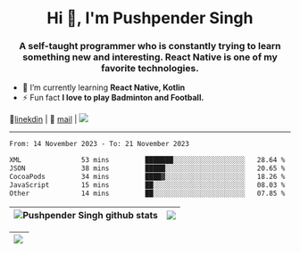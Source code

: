 <h1 align="center">Hi 👋, I'm Pushpender Singh</h1>
<h3 align="center">A self-taught programmer who is constantly trying to learn something new and interesting. React Native is one of my favorite technologies.</h3>

- 🌱 I’m currently learning **React Native, Kotlin**
- ⚡ Fun fact **I love to play Badminton and Football.**

👔[linekdin](https://www.linkedin.com/in/pushpender-singh-240061202/) | 📧 [mail](mailto:pushpendersingh694@gmail.com) | ![](https://komarev.com/ghpvc/?username=pushpender-singh-ap&color=blue)


---

<!--START_SECTION:waka-->

```txt
From: 14 November 2023 - To: 21 November 2023

XML               53 mins         ███████░░░░░░░░░░░░░░░░░░   28.64 %
JSON              38 mins         █████░░░░░░░░░░░░░░░░░░░░   20.65 %
CocoaPods         34 mins         ████▓░░░░░░░░░░░░░░░░░░░░   18.26 %
JavaScript        15 mins         ██░░░░░░░░░░░░░░░░░░░░░░░   08.03 %
Other             14 mins         ██░░░░░░░░░░░░░░░░░░░░░░░   07.85 %
```

<!--END_SECTION:waka-->

| <a><img align="center" src="https://github-readme-stats-iota-ecru-15.vercel.app/api?username=pushpender-singh-ap&show_icons=true&include_all_commits=true&theme=buefy&hide_border=true" alt="Pushpender Singh github stats" /></a> | <a><img align="center" src="https://github-readme-stats-iota-ecru-15.vercel.app/api/top-langs/?username=pushpender-singh-ap&layout=compact&theme=buefy&hide_border=true" /></a> |
| ------------- | ------------- |

| <a> <img align="left" src="https://github-readme-streak-stats.herokuapp.com/?user=pushpender-singh-ap" /></br> </a> |
| ------------- |
